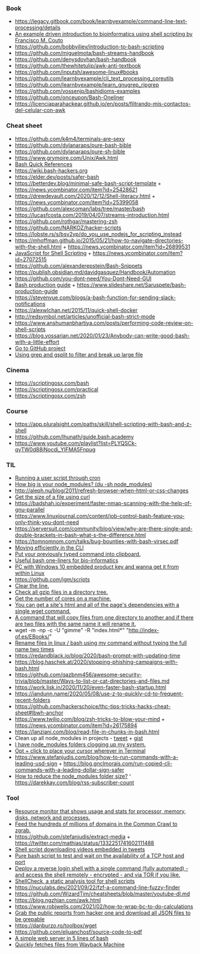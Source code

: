 ### Book

- https://legacy.gitbook.com/book/learnbyexample/command-line-text-processing/details
- [An example driven introduction to bioinformatics using shell scripting by Francisco M. Couto](http://labs.rd.ciencias.ulisboa.pt/book)
- https://github.com/bobbyiliev/introduction-to-bash-scripting
- https://github.com/miguelmota/bash-streams-handbook
- https://github.com/denysdovhan/bash-handbook
- https://github.com/thewhitetulip/awk-anti-textbook
- https://github.com/inputsh/awesome-linux#books
- https://github.com/learnbyexample/cli_text_processing_coreutils
- https://github.com/learnbyexample/learn_gnugrep_ripgrep
- https://github.com/vossenjp/bashidioms-examples
- https://github.com/onceupon/Bash-Oneliner
- https://licenciaparahackear.github.io/en/posts/filtrando-mis-contactos-del-celular-con-awk

### Cheat sheet 

- https://github.com/k4m4/terminals-are-sexy
- https://github.com/dylanaraps/pure-bash-bible
- https://github.com/dylanaraps/pure-sh-bible
- https://www.grymoire.com/Unix/Awk.html
- [Bash Quick References](https://shellmagic.xyz)
- https://wiki.bash-hackers.org
- https://elder.dev/posts/safer-bash
- https://betterdev.blog/minimal-safe-bash-script-template + https://news.ycombinator.com/item?id=25428621
- https://drewdevault.com/2020/12/12/Shell-literacy.html + https://news.ycombinator.com/item?id=25399058
- https://github.com/alexcoman/labs/tree/master/bash
- https://lucasfcosta.com/2019/04/07/streams-introduction.html
- https://github.com/rothgar/mastering-zsh
- https://github.com/NARKOZ/hacker-scripts
- https://lobste.rs/s/bsv2yp/do_you_use_nodejs_for_scripting_instead
- https://mhoffman.github.io/2015/05/21/how-to-navigate-directories-with-the-shell.html + https://news.ycombinator.com/item?id=26899531
- [JavaScript for Shell Scripting](https://github.com/google/zx) + https://news.ycombinator.com/item?id=27072515 
- https://github.com/alexanderepstein/Bash-Snippets
- https://publish.obsidian.md/davidgasquez/Handbook/Automation
- https://github.com/you-dont-need/You-Dont-Need-GUI
- [Bash production guide](https://twitter.com/saruspete/status/1263109895345377280) + https://www.slideshare.net/Saruspete/bash-production-guide
- https://stevenyue.com/blogs/a-bash-function-for-sending-slack-notifications
- https://alexwlchan.net/2015/11/quick-shell-docker
- http://redsymbol.net/articles/unofficial-bash-strict-mode
- https://www.anshumanbhartiya.com/posts/performing-code-review-on-shell-scripts
- https://blog.yossarian.net/2020/01/23/Anybody-can-write-good-bash-with-a-little-effort
- [Go to GitHub project](https://gist.github.com/jonathantneal/f7cb7a49a914f3963ca100fe34ae44f2)
- [Using grep and gsplit to filter and break up large file](https://harry.dev/posts/filtering-and-splitting-files)

### Cinema

- https://scriptingosx.com/bash
- https://scriptingosx.com/practical
- https://scriptingosx.com/zsh

### Course

- https://app.pluralsight.com/paths/skill/shell-scripting-with-bash-and-z-shell
- https://github.com/lhunath/guide.bash.academy
- https://www.youtube.com/playlist?list=PLYQSCk-qyTW0d88jNocdi_YIFMA5Fnpug

### TIL

- [Running a user script through cron](http://www.federicopereiro.com/script-cron)
- [How big is your node_modules? (du -sh node_modules)](https://twitter.com/cpojer/status/1231602883759616000)
- http://aleph.nu/blog/2011/refresh-browser-when-html-or-css-changes
- [Get the size of a file using curl](https://twitter.com/WebReflection/status/1231278323487080449)
- https://badshah.io/experiment/faster-nmap-scanning-with-the-help-of-gnu-parallel
- https://www.linuxjournal.com/content/job-control-bash-feature-you-only-think-you-dont-need
- https://serversuit.com/community/blog/view/why-are-there-single-and-double-brackets-in-bash-what-s-the-difference.html
- https://tomnomnom.com/talks/bug-bounties-with-bash-virsec.pdf
- [Moving efficiently in the CLI](https://clementc.github.io/blog/2018/01/25/moving_cli)
- [Put your previously typed command into clipboard.](https://twitter.com/chaignc/status/1199670722211254273)
- [Useful bash one-liners for bio-informatics](https://github.com/stephenturner/oneliners)
- [PC with Windows 10 embedded product key and wanna get it from within Linux](https://twitter.com/grufwub/status/1204511341219848194)
- https://github.com/jgm/scripts
- [Clear the line.](https://twitter.com/chaignc/status/1213412331876732928)
- [Check all gzip files in a directory tree.](https://twitter.com/rotnroll666/status/1211951342492753920)
- [Get the number of cores on a machine.](https://twitter.com/ReplicaJune/status/1212645946867228672)
- [You can get a site's html and all of the page's dependencies with a single wget command.](https://twitter.com/philhawksworth/status/1214942635300982785)
- [A command that will copy files from one directory to another and if there are two files with the same name it will rename it.](https://twitter.com/kentcdodds/status/1215744921287589888)
- wget -m -np -c -U "gimme" -R "index.html\*" "http://index-of.es/EBooks/"
- [Rename files in linux / bash using mv command without typing the full name two times](https://gist.github.com/premek/6e70446cfc913d3c929d7cdbfe896fef)
- https://redandblack.io/blog/2020/bash-prompt-with-updating-time
- https://blog.haschek.at/2020/stopping-phishing-campaigns-with-bash.html
- https://github.com/qazbnm456/awesome-security-trivia/blob/master/Ways-to-list-or-cat-directories-and-files.md
- https://work.lisk.in/2020/11/20/even-faster-bash-startup.html
- https://iandunn.name/2020/05/08/use-z-to-quickly-cd-to-frequent-recent-folders
- https://github.com/hackerschoice/thc-tips-tricks-hacks-cheat-sheet#lbwh-anchor
- https://www.twilio.com/blog/zsh-tricks-to-blow-your-mind + https://news.ycombinator.com/item?id=26175894
- https://lanziani.com/blog/read-file-in-chunks-in-bash.html
- Clean up all node_modules in projects - [tweet](https://twitter.com/swyx/status/1064672618450579457) + [gist](https://gist.github.com/zephraph/9169b9de4568b858f4b0e45fc41218b7)
- [I have node_modules folders clogging up my system.](https://twitter.com/dolearning/status/1372481620259770373)
- [Opt + click to place your cursor wherever in Terminal](https://twitter.com/leonte_dev/status/1264140864751878144)
- https://www.stefanjudis.com/blog/how-to-run-commands-with-a-leading-usd-sign + https://blog.gnclmorais.com/run-copied-cli-commands-with-a-leading-dollar-sign-safer
- [How to reduce the node_modules folder size?](https://twitter.com/Raynos/status/1436655636125736962)
־ https://darekkay.com/blog/rss-subscriber-count

### Tool

- [Resource monitor that shows usage and stats for processor, memory, disks, network and processes.](https://github.com/aristocratos/bashtop)
- [Feed the hundreds of millions of domains in the Common Crawl to zgrab.](https://github.com/lsb/zgrab-the-web)
- https://github.com/stefanjudis/extract-media + https://twitter.com/mathias/status/1332251741602111488
- [Shell script downloading videos embedded in tweets](https://gist.github.com/ngregoire/43891d80fde3c6cbb1a52a5a6468fe41)
- [Pure bash script to test and wait on the availability of a TCP host and port](https://github.com/vishnubob/wait-for-it)
- [Deploy a reverse login shell with a single command (fully automated) - and access the shell remotely - encrypted - and via TOR if you like.](https://www.gsocket.io/deploy)
- [ShellCheck, a static analysis tool for shell scripts](https://github.com/koalaman/shellcheck)
- https://nuculabs.dev/2021/09/22/fzf-a-command-line-fuzzy-finder
- https://github.com/WizardTim/cheatsheets/blob/master/youtube-dl.md
- https://blog.ngzhian.com/awk.html
- https://www.robjwells.com/2021/02/how-to-wrap-bc-to-do-calculations
- [Grab the public reports from hacker one and download all JSON files to be grepable](https://github.com/zeroc00I/AllVideoPocsFromHackerOne)
- https://danburzo.ro/toolbox/wget
- https://github.com/eljuanchosf/source-code-to-pdf
- [A simple web server in 5 lines of bash](https://github.com/benrady/shinatra)
- [Quickly fetches files from Wayback Machine](https://github.com/riza/wb)

